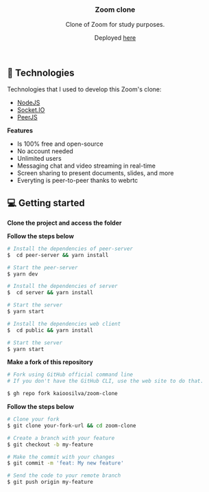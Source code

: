 <h3 align="center">
  Zoom clone
</h3>

<p align="center">Clone of Zoom for study purposes.</p>
<p align="center">Deployed <a href="https://zoom-clone-ks.herokuapp.com/pages/home/">here</a> </p>

</br>


## 🚀 Technologies

Technologies that I used to develop this Zoom's clone:

- [NodeJS](https://nodejs.org/en/)
- [Socket.IO](https://socket.io/)
- [PeerJS](https://peerjs.com/)

**Features**
- Is 100% free and open-source
- No account needed
- Unlimited users
- Messaging chat and video streaming in real-time
- Screen sharing to present documents, slides, and more
- Everyting is peer-to-peer thanks to webrtc


## 💻 Getting started

**Clone the project and access the folder**

**Follow the steps below**

```bash
# Install the dependencies of peer-server
$  cd peer-server && yarn install

# Start the peer-server
$ yarn dev
```

```bash
# Install the dependencies of server
$  cd server && yarn install

# Start the server
$ yarn start
```

```bash
# Install the dependencies web client
$  cd public && yarn install

# Start the server
$ yarn start
```

**Make a fork of this repository**

```bash
# Fork using GitHub official command line
# If you don't have the GitHub CLI, use the web site to do that.

$ gh repo fork kaioosilva/zoom-clone
```

**Follow the steps below**

```bash
# Clone your fork
$ git clone your-fork-url && cd zoom-clone

# Create a branch with your feature
$ git checkout -b my-feature

# Make the commit with your changes
$ git commit -m 'feat: My new feature'

# Send the code to your remote branch
$ git push origin my-feature


